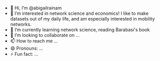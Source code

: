 - 👋 Hi, I’m @abigailrainam
- 👀 I’m interested in network science and economics! I like to make datasets out of my daily life, and am especially interested in mobility networks.
- 🌱 I’m currently learning network science, reading Barabasi's book
- 💞️ I’m looking to collaborate on ...
- 📫 How to reach me ...
- 😄 Pronouns: ...
- ⚡ Fun fact: ...

<!---
abigailrainam/abigailrainam is a ✨ special ✨ repository because its `README.md` (this file) appears on your GitHub profile.
You can click the Preview link to take a look at your changes.
--->
